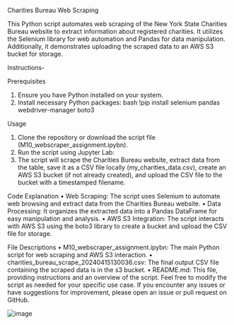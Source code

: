 Charities Bureau Web Scraping

This Python script automates web scraping of the New York State Charities Bureau website to extract information about registered charities. It utilizes the Selenium library for web automation and Pandas for data manipulation. Additionally, it demonstrates uploading the scraped data to an AWS S3 bucket for storage.

Instructions-

Prerequisites
1.	Ensure you have Python installed on your system.
2.	Install necessary Python packages:
bash
!pip install selenium pandas webdriver-manager boto3 

Usage
1.	Clone the repository or download the script file (M10_webscraper_assignment.ipybn).
2.	Run the script using Jupyter Lab:
3.	The script will scrape the Charities Bureau website, extract data from the table, save it as a CSV file locally (my_charities_data.csv), create an AWS S3 bucket (if not already created), and upload the CSV file to the bucket with a timestamped filename.

Code Explanation
•	Web Scraping: The script uses Selenium to automate web browsing and extract data from the Charities Bureau website.
•	Data Processing: It organizes the extracted data into a Pandas DataFrame for easy manipulation and analysis.
•	AWS S3 Integration: The script interacts with AWS S3 using the boto3 library to create a bucket and upload the CSV file for storage.

File Descriptions
•	M10_webscraper_assignment.ipybn: The main Python script for web scraping and AWS S3 interaction.
•	charities_bureau_scrape_20240415130036.csv: The final output CSV file containing the scraped data is in the s3 bucket.
•	README.md: This file, providing instructions and an overview of the script.
Feel free to modify the script as needed for your specific use case. If you encounter any issues or have suggestions for improvement, please open an issue or pull request on GitHub.

![image](https://github.com/mohit-kosekar/InformationArchitecture/assets/26666737/8e06dc0a-b247-4cc2-87f6-a8fc9c0b1342)
